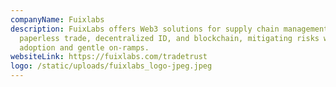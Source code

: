 ```yaml
---
companyName: Fuixlabs
description: FuixLabs offers Web3 solutions for supply chain management with
  paperless trade, decentralized ID, and blockchain, mitigating risks with easy
  adoption and gentle on-ramps.
websiteLink: https://fuixlabs.com/tradetrust
logo: /static/uploads/fuixlabs_logo-jpeg.jpeg
---
```


